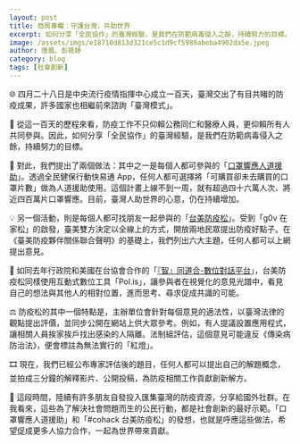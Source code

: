 ```yaml
---
layout: post
title: 商周專欄：守護台灣，共助世界
excerpt: 如何分享「全民協作」的臺灣經驗，是我們在防範病毒侵入之餘，持續努力的目標。
image: /assets/imgs/e18710d813d321ce5c1d9cf5989abeba4902da5e.jpeg
author: 唐鳳、彭筱婷
category: blog
tags: [社會創新]
---
```


🌐 四月二十八日是中央流行疫情指揮中心成立一百天，臺灣交出了有目共睹的防疫成果，許多國家也相繼前來諮詢「臺灣模式」。

💯 從這一百天的歷程來看，防疫工作不只仰賴公務同仁和醫療人員，更仰賴所有人共同參與。因此，如何分享「全民協作」的臺灣經驗，是我們在防範病毒侵入之餘，持續努力的目標。

🛫 對此，我們提出了兩個做法：其中之一是每個人都可參與的「[口罩響應人道援助](https://taiwancanhelp.com.tw/mask-dedicate)」。透過全民健保行動快易通 App，任何人都可選擇將「可購買卻未去購買的口罩片數」做為人道援助使用。這個計畫上線不到一周，就有超過四十六萬人次、將近四百萬片口罩響應。目前，臺灣人助世界的心意，仍在持續增加。

💡 另一個活動，則是每個人都可找朋友一起參與的「[台美防疫松](https://cohack.tw/)」。受到「g0v 在家松」的啟發，臺美雙方決定以全線上的方式，開放兩地民眾提出防疫好點子。在《臺美防疫夥伴關係聯合聲明》的基礎上，我們列出六大主題，任何人都可以上網提出意見。

💬 如同去年行政院和美國在台協會合作的「[『智』同道合-數位對話平台](https://talkto.ait.org.tw)」，台美防疫松同樣使用互動式數位工具「Pol.is」，讓參與者在視覺化的意見光譜中，看見自己的想法與其他人的相對位置，進而思考、尋求促成共識的可能。

⚖️ 防疫松的其中一個特點是，主辦單位會針對每個意見的適法性，以臺灣法律的觀點提出評價，並同步公開在網站上供大眾參考。例如，有人提議設置應用程式，讓相關人員挨家挨戶找出感染的人隔離。法制組評估，這個意見可能違反《傳染病防治法》，便會標註為無法實行的「紅燈」。

🎞️ 現在，我們已經公布專家評估後的題目，任何人都可以提出自己的解題概念，並拍成三分鐘的解釋影片、公開投稿，為防疫相關工作貢獻創新解方。

🚸 這段時間，陸續有許多朋友自發投入匯集臺灣的防疫資源，分享給國外社群。在我看來，這些為了解決社會問題而生的公民行動，都是社會創新的最好示範。「口罩響應人道援助」和「#cohack 台美防疫松」的發想，也就是呼應這些做法，希望促成更多人協力合作，一起為世界帶來貢獻。
